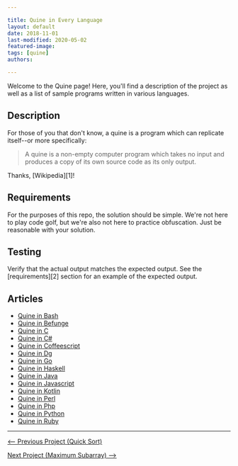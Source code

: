 ```yaml
---

title: Quine in Every Language
layout: default
date: 2018-11-01
last-modified: 2020-05-02
featured-image:
tags: [quine]
authors:

---
```


Welcome to the Quine page! Here, you'll find a description of the project as well as a list of sample programs written in various languages.

## Description

For those of you that don't know, a quine is a program which can replicate
itself--or more specifically:

> A quine is a non-empty computer program which takes no input and produces a
> copy of its own source code as its only output.

Thanks, [Wikipedia][1]!


## Requirements

For the purposes of this repo, the solution should be simple. We're not here
to play code golf, but we're also not here to practice obfuscation. Just be
reasonable with your solution.


## Testing

Verify that the actual output matches the expected output. See the
[requirements][2] section for an example of the expected output.


## Articles

- [Quine in Bash](https://sampleprograms.io/projects/quine/bash)
- [Quine in Befunge](https://sampleprograms.io/projects/quine/befunge)
- [Quine in C](https://sampleprograms.io/projects/quine/c)
- [Quine in C#](https://sampleprograms.io/projects/quine/c-sharp)
- [Quine in Coffeescript](https://sampleprograms.io/projects/quine/coffeescript)
- [Quine in Dg](https://sampleprograms.io/projects/quine/dg)
- [Quine in Go](https://sampleprograms.io/projects/quine/go)
- [Quine in Haskell](https://sampleprograms.io/projects/quine/haskell)
- [Quine in Java](https://sampleprograms.io/projects/quine/java)
- [Quine in Javascript](https://sampleprograms.io/projects/quine/javascript)
- [Quine in Kotlin](https://sampleprograms.io/projects/quine/kotlin)
- [Quine in Perl](https://sampleprograms.io/projects/quine/perl)
- [Quine in Php](https://sampleprograms.io/projects/quine/php)
- [Quine in Python](https://sampleprograms.io/projects/quine/python)
- [Quine in Ruby](https://sampleprograms.io/projects/quine/ruby)

---

<nav class="project-nav">

<div id="prev">

[<-- Previous Project (Quick Sort)](https://sampleprograms.io/projects/quick-sort)

</div>

<div id="next">

[Next Project (Maximum Subarray) -->](https://sampleprograms.io/projects/maximum-subarray)

</div>

</nav>